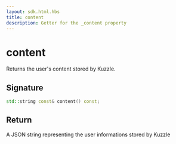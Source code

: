 ```yaml
---
layout: sdk.html.hbs
title: content
description: Getter for the _content property
---
```


# content

Returns the user's content stored by Kuzzle.  

## Signature

```cpp
std::string const& content() const;
```

## Return

A JSON string representing the user informations stored by Kuzzle
